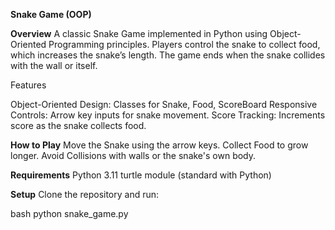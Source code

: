 **Snake Game (OOP)**

**Overview**
A classic Snake Game implemented in Python using Object-Oriented Programming principles. Players control the snake to collect food, which increases the snake’s length.
The game ends when the snake collides with the wall or itself.

Features

Object-Oriented Design: Classes for Snake, Food, ScoreBoard
Responsive Controls: Arrow key inputs for snake movement.
Score Tracking: Increments score as the snake collects food.

**How to Play**
Move the Snake using the arrow keys.
Collect Food to grow longer.
Avoid Collisions with walls or the snake's own body.

**Requirements**
Python 3.11
turtle module (standard with Python)

**Setup**
Clone the repository and run:

bash
python snake_game.py





